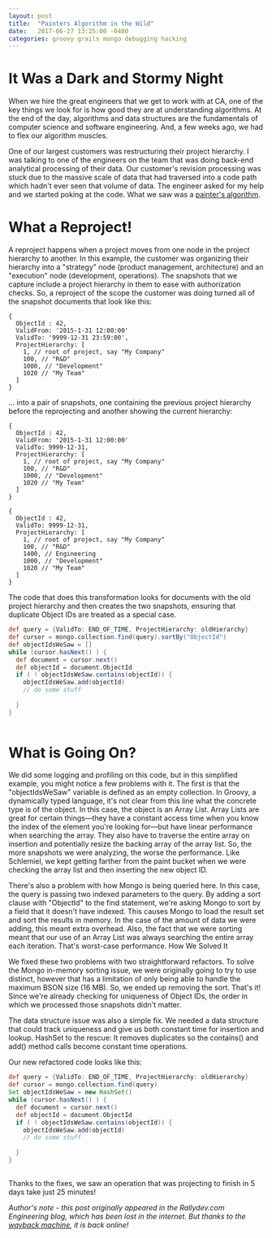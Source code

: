```yaml
---
layout: post
title:  "Painters Algorithm in the Wild"
date:   2017-06-27 13:25:00 -0400
categories: groovy grails mongo debugging hacking
---
```


# It Was a Dark and Stormy Night

When we hire the great engineers that we get to work with at CA, one of the key things we look for is how good they are at understanding algorithms. At the end of the day, algorithms and data structures are the fundamentals of computer science and software engineering. And, a few weeks ago, we had to flex our algorithm muscles.

One of our largest customers was restructuring their project hierarchy. I was talking to one of the engineers on the team that was doing back-end analytical processing of their data. Our customer's revision processing was stuck due to the massive scale of data that had traversed into a code path which hadn't ever seen that volume of data. The engineer asked for my help and we started poking at the code. What we saw was a [painter's algorithm](https://en.wikipedia.org/wiki/Joel_Spolsky#Schlemiel_the_Painter.27s_algorithm).

# What a Reproject!

A reproject happens when a project moves from one node in the project hierarchy to another. In this example, the customer was organizing their hierarchy into a "strategy" node (product management, architecture) and an "execution" node (development, operations). The snapshots that we capture include a project hierarchy in them to ease with authorization checks. So, a reproject of the scope the customer was doing turned all of the snapshot documents that look like this: 

````mongo
{
  ObjectId : 42,
  ValidFrom: '2015-1-31 12:00:00'
  ValidTo: '9999-12-31 23:59:00',
  ProjectHierarchy: [
    1, // root of project, say "My Company"
    100, // "R&D"
    1000, // "Development"
    1020 // "My Team"
  ]
}
````

... into a pair of snapshots, one containing the previous project hierarchy before the reprojecting and another showing the current hierarchy:

````mongo
{
  ObjectId : 42,
  ValidFrom: '2015-1-31 12:00:00'
  ValidTo: 9999-12-31,
  ProjectHierarchy: [
    1, // root of project, say "My Company"
    100, // "R&D"
    1000, // "Development"
    1020 // "My Team"
  ]
}
 
{
  ObjectId : 42,
  ValidTo: 9999-12-31,
  ProjectHierarchy: [
    1, // root of project, say "My Company"
    100, // "R&D"
    1400, // Engineering
    1000, // "Development"
    1020 // "My Team"
  ]
}
````

The code that does this transformation looks for documents with the old project hierarchy and then creates the two snapshots, ensuring that duplicate Object IDs are treated as a special case.

````groovy
def query = {ValidTo: END_OF_TIME, ProjectHierarchy: oldHierarchy}
def cursor = mongo.collection.find(query).sortBy("ObjectId")
def objectIdsWeSaw = []
while (cursor.hasNext() ) {
  def document = cursor.next()
  def objectId = document.ObjectId
  if ( ! objectIdsWeSaw.contains(objectId)) {
    objectIdsWeSaw.add(objectId)
    // do some stuff
 
  }
}
 
````

# What is Going On?

We did some logging and profiling on this code, but in this simplified example, you might notice a few problems with it. The first is that the "objectIdsWeSaw" variable is defined as an empty collection. In Groovy, a dynamically typed language, it's not clear from this line what the concrete type is of the object. In this case, the object is an Array List. Array Lists are great for certain things—they have a constant access time when you know the index of the element you're looking for—but have linear performance when searching the array. They also have to traverse the entire array on insertion and potentially resize the backing array of the array list. So, the more snapshots we were analyzing, the worse the performance. Like Schlemiel, we kept getting farther from the paint bucket when we were checking the array list and then inserting the new object ID.

There's also a problem with how Mongo is being queried here. In this case, the query is passing two indexed parameters to the query. By adding a sort clause with "ObjectId" to the find statement, we're asking Mongo to sort by a field that it doesn't have indexed. This causes Mongo to load the result set and sort the results in memory. In the case of the amount of data we were adding, this meant extra overhead. Also, the fact that we were sorting meant that our use of an Array List was always searching the entire array each iteration. That's worst-case performance.
How We Solved It

We fixed these two problems with two straightforward refactors. To solve the Mongo in-memory sorting issue, we were originally going to try to use distinct, however that has a limitation of only being able to handle the maximum BSON size (16 MB). So, we ended up removing the sort. That's it! Since we're already checking for uniqueness of Object IDs, the order in which we processed those snapshots didn't matter.

The data structure issue was also a simple fix. We needed a data structure that could track uniqueness and give us both constant time for insertion and lookup. HashSet to the rescue: It removes duplicates so the contains() and add() method calls become constant time operations.

Our new refactored code looks like this:

````groovy
def query = {ValidTo: END_OF_TIME, ProjectHierarchy: oldHierarchy}
def cursor = mongo.collection.find(query)
Set objectIdsWeSaw = new HashSet()
while (cursor.hasNext() ) {
  def document = cursor.next()
  def objectId = document.ObjectId
  if ( ! objectIdsWeSaw.contains(objectId)) {
    objectIdsWeSaw.add(objectId)
    // do some stuff
 
  }
}
 
````

Thanks to the fixes, we saw an operation that was projecting to finish in 5 days take just 25 minutes!

*Author's note - this post originally appeared in the Rallydev.com Engineering blog, which has been lost in the internet.  But thanks to the [wayback machine](https://web.archive.org), it is back online!*
